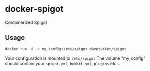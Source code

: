 docker-spigot
=============

Containerized Spigot

## Usage

```bash
docker run -d -v my_config:/etc/spigot davetucker/spigot
```

Your configuration is mounted to `/etc/spigot`
The volume "my_config" should contain your `spigot.yml`, `bukkit.yml`, `plugins` etc...
